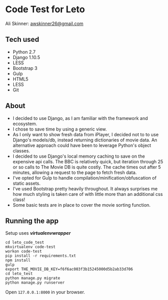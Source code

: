 # Code Test for Leto

Ali Skinner: <awskinner26@gmail.com>

## Tech used

* Python 2.7
* Django 1.10.5
* LESS
* Bootstrap 3
* Gulp
* HTML5
* LESS
* Git

## About

* I decided to use Django, as I am familiar with the framework and ecosystem.
* I chose to save time by using a generic view.
* As I only want to show fresh data from iPlayer, I decided not to to use Django's models/db, instead returning dictionaries of movie data. An alternative approach could have been to leverage Python's object classes. 
* I decided to use Django's local memory caching to save on the expensive api calls. The BBC is relatively quick, but iteration through 25 or so calls to The Movie DB is quite costly. The cache times out after 5 minutes, allowing a request to the page to fetch fresh data.
* I've opted for Gulp to handle compilation/minification/obfuscation of static assets.
* I've used Bootstrap pretty heavily throughout. It always surprises me how much styling is taken care of with little more than an additional css class!
* Some basic tests are in place to cover the movie sorting function.


## Running the app
Setup uses __*virtualenvwrapper*__

```
cd leto_code_test
mkvirtualenv code-test
workon code-test
pip install -r requirements.txt
npm install
gulp
export THE_MOVIE_DB_KEY=f6f6ac003f3b15245000d5b2ab33d706
cd leto_test
python manage.py migrate
python manage.py runserver
```
Open `127.0.0.1:8000` in your browser.

